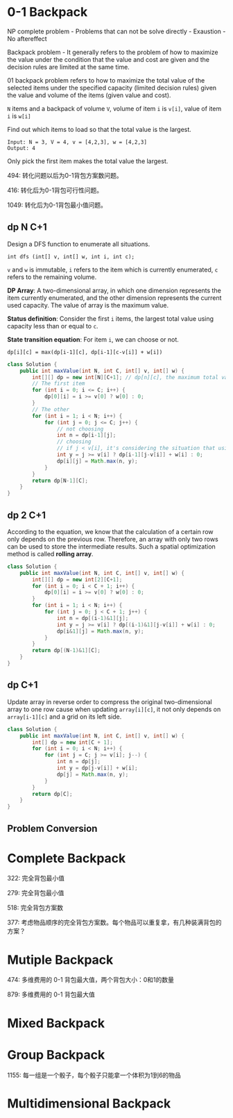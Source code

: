 # 0-1 Backpack

NP complete problem - Problems that can not be solve directly - Exaustion - No aftereffect

Backpack problem - It generally refers to the problem of how to maximize the value under the condition that the value and cost are given and the decision rules are limited at the same time.

01 backpack problem refers to how to maximize the total value of the selected items under the specified capacity (limited decision rules) given the value and volume of the items (given value and cost).

`N` items and a backpack of volume `V`, volume of item `i` is `v[i]`, value of item `i` is `w[i]`

Find out which items to load so that the total value is the largest.

```
Input: N = 3, V = 4, v = [4,2,3], w = [4,2,3]
Output: 4
```

Only pick the first item makes the total value the largest.

494: 转化问题以后为0-1背包方案数问题。

416: 转化后为0-1背包可行性问题。

1049: 转化后为0-1背包最小值问题。

## dp N C+1

Design a DFS function to enumerate all situations.

```
int dfs (int[] v, int[] w, int i, int c);
```

`v` and `w` is immutable, `i` refers to the item which is currently enumerated, `c` refers to the remaining volume.

**DP Array**: A two-dimensional array, in which one dimension represents the item currently enumerated, and the other dimension represents the current used capacity. The value of array is the maximum value.

**Status definition**: Consider the first `i` items, the largest total value using capacity less than or equal to `c`.

**State transition equation**: For item `i`, we can choose or not. 

`dp[i][c] = max(dp[i-1][c], dp[i-1][c-v[i]] + w[i])`

```java
class Solution {
    public int maxValue(int N, int C, int[] v, int[] w) {
        int[][] dp = new int[N][C+1]; // dp[n][c], the maximum total value of first n items using capacity c
        // The first item
        for (int i = 0; i <= C; i++) {
            dp[0][i] = i >= v[0] ? w[0] : 0;
        }
        // The other
        for (int i = 1; i < N; i++) {
            for (int j = 0; j <= C; j++) {
                // not choosing
                int n = dp[i-1][j]; 
                // choosing
                // if j < v[i], it's considering the situation that using capacity less than v[i] to accommodate item i, which is impossible
                int y = j >= v[i] ? dp[i-1][j-v[i]] + w[i] : 0; 
                dp[i][j] = Math.max(n, y);
            }
        }
        return dp[N-1][C];
    }
}
```

## dp 2 C+1

According to the equation, we know that the calculation of a certain row only depends on the previous row. Therefore, an array with only two rows can be used to store the intermediate results. Such a spatial optimization method is called **rolling array**.

```java
class Solution {
    public int maxValue(int N, int C, int[] v, int[] w) {
        int[][] dp = new int[2][C+1];
        for (int i = 0; i < C + 1; i++) {
            dp[0][i] = i >= v[0] ? w[0] : 0;
        }
        for (int i = 1; i < N; i++) {
            for (int j = 0; j < C + 1; j++) {
                int n = dp[(i-1)&1][j]; 
                int y = j >= v[i] ? dp[(i-1)&1][j-v[i]] + w[i] : 0;
                dp[i&1][j] = Math.max(n, y);
            }
        }
        return dp[(N-1)&1][C];
    }
}
```

## dp C+1

Update array in reverse order to compress the original two-dimensional array to one row cause when updating `array[i][c]`, it not only depends on `array[i-1][c]` and a grid on its left side.

```java
class Solution {
    public int maxValue(int N, int C, int[] v, int[] w) {
        int[] dp = new int[C + 1];
        for (int i = 0; i < N; i++) {
            for (int j = C; j >= v[i]; j--) {
                int n = dp[j]; 
                int y = dp[j-v[i]] + w[i]; 
                dp[j] = Math.max(n, y);
            }
        }
        return dp[C];
    }
}
```

## Problem Conversion



# Complete Backpack

322: 完全背包最小值

279: 完全背包最小值

518: 完全背包方案数

377: 考虑物品顺序的完全背包方案数。每个物品可以重复拿，有几种装满背包的方案？

# Mutiple Backpack

474: 多维费用的 0-1 背包最大值，两个背包大小：0和1的数量

879: 多维费用的 0-1 背包最大值

# Mixed Backpack



# Group Backpack

1155: 每一组是一个骰子，每个骰子只能拿一个体积为1到6的物品

# Multidimensional Backpack